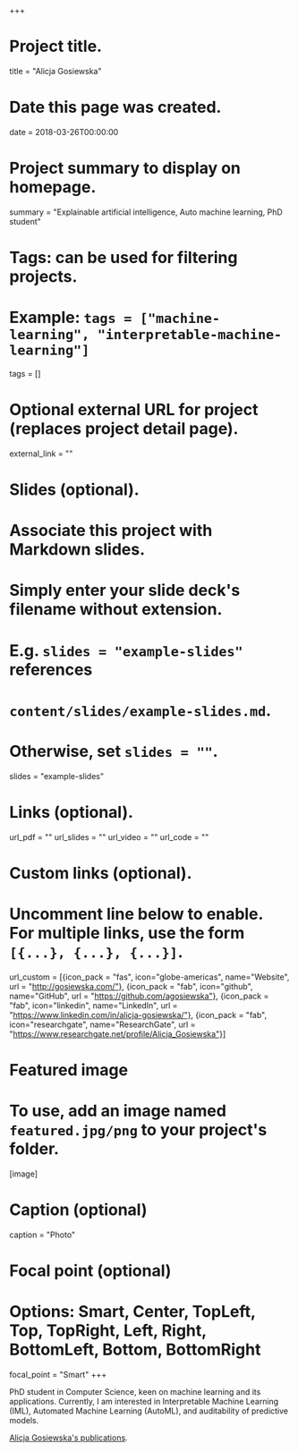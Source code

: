 +++
# Project title.
title = "Alicja Gosiewska"

# Date this page was created.
date = 2018-03-26T00:00:00

# Project summary to display on homepage.
summary = "Explainable artificial intelligence, Auto machine learning, PhD student"

# Tags: can be used for filtering projects.
# Example: `tags = ["machine-learning", "interpretable-machine-learning"]`
tags = []

# Optional external URL for project (replaces project detail page).
external_link = ""

# Slides (optional).
#   Associate this project with Markdown slides.
#   Simply enter your slide deck's filename without extension.
#   E.g. `slides = "example-slides"` references 
#   `content/slides/example-slides.md`.
#   Otherwise, set `slides = ""`.
slides = "example-slides"

# Links (optional).
url_pdf = ""
url_slides = ""
url_video = ""
url_code = ""

# Custom links (optional).
#   Uncomment line below to enable. For multiple links, use the form `[{...}, {...}, {...}]`.
url_custom = [{icon_pack = "fas", icon="globe-americas", name="Website", url = "http://gosiewska.com/"},
              {icon_pack = "fab", icon="github", name="GitHub", url = "https://github.com/agosiewska"},
              {icon_pack = "fab", icon="linkedin", name="LinkedIn", url = "https://www.linkedin.com/in/alicja-gosiewska/"},
              {icon_pack = "fab", icon="researchgate", name="ResearchGate", url = "https://www.researchgate.net/profile/Alicja_Gosiewska"}]

# Featured image
# To use, add an image named `featured.jpg/png` to your project's folder. 
[image]
  # Caption (optional)
  caption = "Photo"
  
  # Focal point (optional)
  # Options: Smart, Center, TopLeft, Top, TopRight, Left, Right, BottomLeft, Bottom, BottomRight
  focal_point = "Smart"
+++

PhD student in Computer Science, keen on machine learning and its applications. Currently, I am interested in Interpretable Machine Learning (IML), Automated Machine Learning (AutoML), and auditability of predictive models. 

<a href="/authors/alicja-gosiewska/">Alicja Gosiewska's publications</a>.
